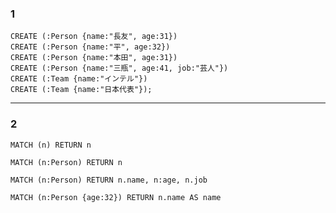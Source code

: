 
### 1

```
CREATE (:Person {name:"長友", age:31})
CREATE (:Person {name:"平", age:32})
CREATE (:Person {name:"本田", age:31})
CREATE (:Person {name:"三瓶", age:41, job:"芸人"})
CREATE (:Team {name:"インテル"})
CREATE (:Team {name:"日本代表"});
```

---

### 2

```
MATCH (n) RETURN n
```

```
MATCH (n:Person) RETURN n
```

```
MATCH (n:Person) RETURN n.name, n:age, n.job
```

```
MATCH (n:Person {age:32}) RETURN n.name AS name

```

